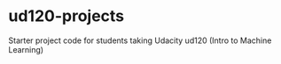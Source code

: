 ud120-projects
==============

Starter project code for students taking Udacity ud120 (Intro to Machine Learning)

